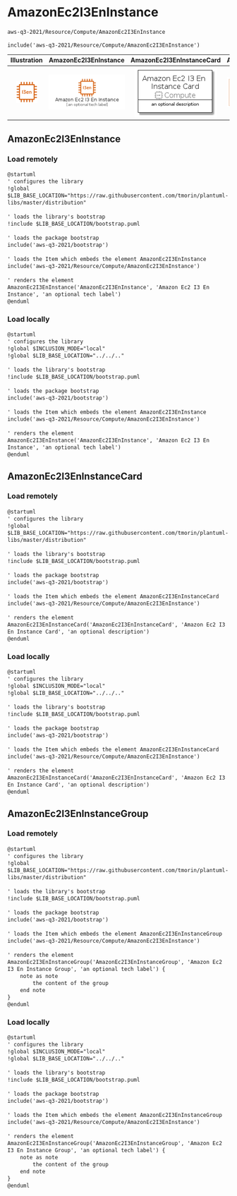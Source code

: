 # AmazonEc2I3EnInstance


```text
aws-q3-2021/Resource/Compute/AmazonEc2I3EnInstance
```

```text
include('aws-q3-2021/Resource/Compute/AmazonEc2I3EnInstance')
```



| Illustration | AmazonEc2I3EnInstance | AmazonEc2I3EnInstanceCard | AmazonEc2I3EnInstanceGroup |
| :---: | :---: | :---: | :---: |
| ![illustration for Illustration](../../../aws-q3-2021/Resource/Compute/AmazonEc2I3EnInstance.png) | ![illustration for AmazonEc2I3EnInstance](../../../aws-q3-2021/Resource/Compute/AmazonEc2I3EnInstance.Local.png) | ![illustration for AmazonEc2I3EnInstanceCard](../../../aws-q3-2021/Resource/Compute/AmazonEc2I3EnInstanceCard.Local.png) | ![illustration for AmazonEc2I3EnInstanceGroup](../../../aws-q3-2021/Resource/Compute/AmazonEc2I3EnInstanceGroup.Local.png) |




## AmazonEc2I3EnInstance

### Load remotely
```plantuml
@startuml
' configures the library
!global $LIB_BASE_LOCATION="https://raw.githubusercontent.com/tmorin/plantuml-libs/master/distribution"

' loads the library's bootstrap
!include $LIB_BASE_LOCATION/bootstrap.puml

' loads the package bootstrap
include('aws-q3-2021/bootstrap')

' loads the Item which embeds the element AmazonEc2I3EnInstance
include('aws-q3-2021/Resource/Compute/AmazonEc2I3EnInstance')

' renders the element
AmazonEc2I3EnInstance('AmazonEc2I3EnInstance', 'Amazon Ec2 I3 En Instance', 'an optional tech label')
@enduml
```

### Load locally
```plantuml
@startuml
' configures the library
!global $INCLUSION_MODE="local"
!global $LIB_BASE_LOCATION="../../.."

' loads the library's bootstrap
!include $LIB_BASE_LOCATION/bootstrap.puml

' loads the package bootstrap
include('aws-q3-2021/bootstrap')

' loads the Item which embeds the element AmazonEc2I3EnInstance
include('aws-q3-2021/Resource/Compute/AmazonEc2I3EnInstance')

' renders the element
AmazonEc2I3EnInstance('AmazonEc2I3EnInstance', 'Amazon Ec2 I3 En Instance', 'an optional tech label')
@enduml
```

## AmazonEc2I3EnInstanceCard

### Load remotely
```plantuml
@startuml
' configures the library
!global $LIB_BASE_LOCATION="https://raw.githubusercontent.com/tmorin/plantuml-libs/master/distribution"

' loads the library's bootstrap
!include $LIB_BASE_LOCATION/bootstrap.puml

' loads the package bootstrap
include('aws-q3-2021/bootstrap')

' loads the Item which embeds the element AmazonEc2I3EnInstanceCard
include('aws-q3-2021/Resource/Compute/AmazonEc2I3EnInstance')

' renders the element
AmazonEc2I3EnInstanceCard('AmazonEc2I3EnInstanceCard', 'Amazon Ec2 I3 En Instance Card', 'an optional description')
@enduml
```

### Load locally
```plantuml
@startuml
' configures the library
!global $INCLUSION_MODE="local"
!global $LIB_BASE_LOCATION="../../.."

' loads the library's bootstrap
!include $LIB_BASE_LOCATION/bootstrap.puml

' loads the package bootstrap
include('aws-q3-2021/bootstrap')

' loads the Item which embeds the element AmazonEc2I3EnInstanceCard
include('aws-q3-2021/Resource/Compute/AmazonEc2I3EnInstance')

' renders the element
AmazonEc2I3EnInstanceCard('AmazonEc2I3EnInstanceCard', 'Amazon Ec2 I3 En Instance Card', 'an optional description')
@enduml
```

## AmazonEc2I3EnInstanceGroup

### Load remotely
```plantuml
@startuml
' configures the library
!global $LIB_BASE_LOCATION="https://raw.githubusercontent.com/tmorin/plantuml-libs/master/distribution"

' loads the library's bootstrap
!include $LIB_BASE_LOCATION/bootstrap.puml

' loads the package bootstrap
include('aws-q3-2021/bootstrap')

' loads the Item which embeds the element AmazonEc2I3EnInstanceGroup
include('aws-q3-2021/Resource/Compute/AmazonEc2I3EnInstance')

' renders the element
AmazonEc2I3EnInstanceGroup('AmazonEc2I3EnInstanceGroup', 'Amazon Ec2 I3 En Instance Group', 'an optional tech label') {
    note as note
        the content of the group
    end note
}
@enduml
```

### Load locally
```plantuml
@startuml
' configures the library
!global $INCLUSION_MODE="local"
!global $LIB_BASE_LOCATION="../../.."

' loads the library's bootstrap
!include $LIB_BASE_LOCATION/bootstrap.puml

' loads the package bootstrap
include('aws-q3-2021/bootstrap')

' loads the Item which embeds the element AmazonEc2I3EnInstanceGroup
include('aws-q3-2021/Resource/Compute/AmazonEc2I3EnInstance')

' renders the element
AmazonEc2I3EnInstanceGroup('AmazonEc2I3EnInstanceGroup', 'Amazon Ec2 I3 En Instance Group', 'an optional tech label') {
    note as note
        the content of the group
    end note
}
@enduml
```

